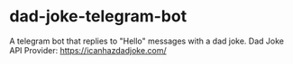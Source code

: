 # dad-joke-telegram-bot
A telegram bot that replies to "Hello" messages with a dad joke.
Dad Joke API Provider: https://icanhazdadjoke.com/
